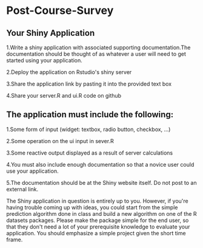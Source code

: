 # Post-Course-Survey

## Your Shiny Application

1.Write a shiny application with associated supporting documentation.The documentation should 
  be thought of as whatever a user will need to get started using your application.

2.Deploy the application on Rstudio's shiny server

3.Share the application link by pasting it into the provided text box

4.Share your server.R and ui.R code on github

## The application must include the following:

1.Some form of input (widget: textbox, radio button, checkbox, ...)

2.Some operation on the ui input in sever.R

3.Some reactive output displayed as a result of server calculations

4.You must also include enough documentation so that a novice user could use your application.

5.The documentation should be at the Shiny website itself. Do not post to an external link.

The Shiny application in question is entirely up to you. However, if you're having trouble 
coming up with ideas, you could start from the simple prediction algorithm done in class and 
build a new algorithm on one of the R datasets packages. Please make the package simple for 
the end user, so that they don't need a lot of your prerequisite knowledge to evaluate your 
application. You should emphasize a simple project given the short time frame.
